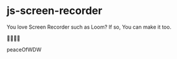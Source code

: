 # js-screen-recorder

You love Screen Recorder such as Loom?
If so, You can make it too.

🎇🎇🎇🎇

peaceOfWDW
